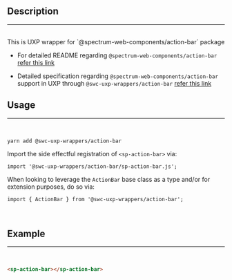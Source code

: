 ## Description

---

<br />
This is UXP wrapper for `@spectrum-web-components/action-bar` package 
<br />

-   For detailed README regarding `@spectrum-web-components/action-bar` [refer this link](https://www.npmjs.com/package/@spectrum-web-components/action-bar/v/0.5.9)

-   Detailed specification regarding `@spectrum-web-components/action-bar` support in UXP through `@swc-uxp-wrappers/action-bar` [refer this link](https://developer.adobe.com/photoshop/uxp/2022/uxp-api/reference-spectrum/swc/)

## Usage

---

<br />

```
yarn add @swc-uxp-wrappers/action-bar
```

Import the side effectful registration of `<sp-action-bar>` via:

```
import '@swc-uxp-wrappers/action-bar/sp-action-bar.js';
```

When looking to leverage the `ActionBar` base class as a type and/or for extension purposes, do so via:

```
import { ActionBar } from '@swc-uxp-wrappers/action-bar';
```

<br />

## Example

---

<br />

```html
<sp-action-bar></sp-action-bar>
```
